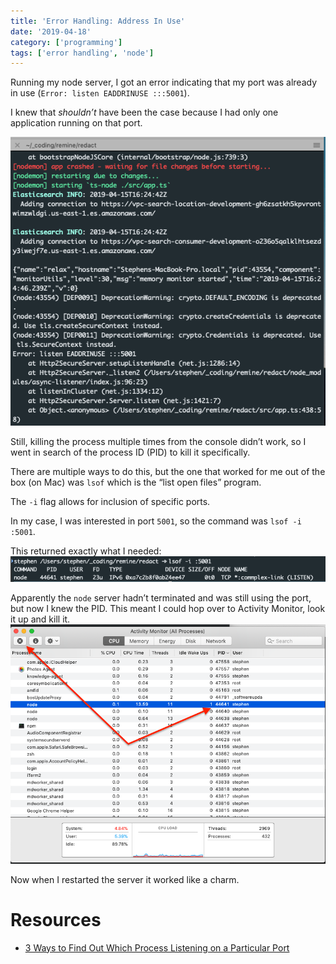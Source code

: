 ```yaml
---
title: 'Error Handling: Address In Use'
date: '2019-04-18'
category: ['programming']
tags: ['error handling', 'node']
---
```


Running my node server, I got an error indicating that my port was already in use (`Error: listen EADDRINUSE :::5001`).

I knew that _shouldn’t_ have been the case because I had only one application running on that port.

![](./error-message.png)

Still, killing the process multiple times from the console didn’t work, so I went in search of the process ID (PID) to kill it specifically.

There are multiple ways to do this, but the one that worked for me out of the box (on Mac) was `lsof` which is the “list open files” program.

The `-i` flag allows for inclusion of specific ports.

In my case, I was interested in port `5001`, so the command was `lsof -i :5001`.

This returned exactly what I needed:
![](./lsof-example.png)

Apparently the `node` server hadn’t terminated and was still using the port, but now I knew the PID. This meant I could hop over to Activity Monitor, look it up and kill it.
![](./kill-activity.png)

Now when I restarted the server it worked like a charm.

# Resources

- [3 Ways to Find Out Which Process Listening on a Particular Port](https://www.tecmint.com/find-out-which-process-listening-on-a-particular-port/)
